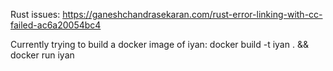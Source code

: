 Rust issues: https://ganeshchandrasekaran.com/rust-error-linking-with-cc-failed-ac6a20054bc4

Currently trying to build a docker image of iyan: docker build -t iyan . && docker run iyan